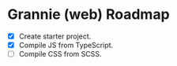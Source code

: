 Grannie (web) Roadmap
===

- [X] Create starter project.
- [X] Compile JS from TypeScript.
- [ ] Compile CSS from SCSS.
